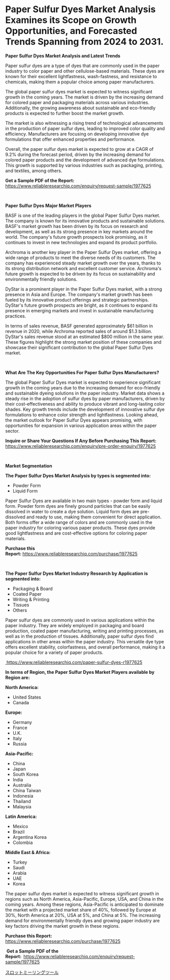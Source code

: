<p><h1>Paper Sulfur Dyes Market Analysis Examines its Scope on Growth Opportunities, and Forecasted Trends Spanning from 2024 to 2031.</h1></p><p><strong>Paper Sulfur Dyes Market Analysis and Latest Trends</strong></p>
<p><p>Paper sulfur dyes are a type of dyes that are commonly used in the paper industry to color paper and other cellulose-based materials. These dyes are known for their excellent lightfastness, wash-fastness, and resistance to chemicals, making them a popular choice among paper manufacturers.</p><p>The global paper sulfur dyes market is expected to witness significant growth in the coming years. The market is driven by the increasing demand for colored paper and packaging materials across various industries. Additionally, the growing awareness about sustainable and eco-friendly products is expected to further boost the market growth.</p><p>The market is also witnessing a rising trend of technological advancements in the production of paper sulfur dyes, leading to improved color quality and efficiency. Manufacturers are focusing on developing innovative dye formulations that offer enhanced properties and performance.</p><p>Overall, the paper sulfur dyes market is expected to grow at a CAGR of 9.2% during the forecast period, driven by the increasing demand for colored paper products and the development of advanced dye formulations. This growth is supported by various industries such as packaging, printing, and textiles, among others.</p></p>
<p><strong>Get a Sample PDF of the Report:&nbsp;</strong> <a href="https://www.reliableresearchiq.com/enquiry/request-sample/1977625">https://www.reliableresearchiq.com/enquiry/request-sample/1977625</a></p>
<p>&nbsp;</p>
<p><strong>Paper Sulfur Dyes Major Market Players</strong></p>
<p><p>BASF is one of the leading players in the global Paper Sulfur Dyes market. The company is known for its innovative products and sustainable solutions. BASF's market growth has been driven by its focus on research and development, as well as its strong presence in key markets around the world. The company's future growth prospects look promising, as it continues to invest in new technologies and expand its product portfolio.</p><p>Archroma is another key player in the Paper Sulfur Dyes market, offering a wide range of products to meet the diverse needs of its customers. The company has experienced steady market growth over the years, thanks to its strong distribution network and excellent customer service. Archroma's future growth is expected to be driven by its focus on sustainability and environmentally friendly solutions.</p><p>DyStar is a prominent player in the Paper Sulfur Dyes market, with a strong presence in Asia and Europe. The company's market growth has been fueled by its innovative product offerings and strategic partnerships. DyStar's future growth prospects are bright, as it continues to expand its presence in emerging markets and invest in sustainable manufacturing practices.</p><p>In terms of sales revenue, BASF generated approximately $61 billion in revenue in 2020, while Archroma reported sales of around $1.3 billion. DyStar's sales revenue stood at an estimated $800 million in the same year. These figures highlight the strong market position of these companies and showcase their significant contribution to the global Paper Sulfur Dyes market.</p></p>
<p>&nbsp;</p>
<p><strong>What Are The Key Opportunities For Paper Sulfur Dyes Manufacturers?</strong></p>
<p><p>The global Paper Sulfur Dyes market is expected to experience significant growth in the coming years due to the increasing demand for eco-friendly and sustainable dyeing solutions in the paper industry. Market data shows a steady rise in the adoption of sulfur dyes by paper manufacturers, driven by their cost-effectiveness and ability to produce vibrant and long-lasting color shades. Key growth trends include the development of innovative sulfur dye formulations to enhance color strength and lightfastness. Looking ahead, the market outlook for Paper Sulfur Dyes appears promising, with opportunities for expansion in various application areas within the paper sector.</p></p>
<p><strong>Inquire or Share Your Questions If Any Before Purchasing This Report:</strong> <a href="https://www.reliableresearchiq.com/enquiry/pre-order-enquiry/1977625">https://www.reliableresearchiq.com/enquiry/pre-order-enquiry/1977625</a></p>
<p>&nbsp;</p>
<p><strong>Market Segmentation</strong></p>
<p><strong>The Paper Sulfur Dyes Market Analysis by types is segmented into:</strong></p>
<p><ul><li>Powder Form</li><li>Liquid Form</li></ul></p>
<p><p>Paper Sulfur Dyes are available in two main types - powder form and liquid form. Powder form dyes are finely ground particles that can be easily dissolved in water to create a dye solution. Liquid form dyes are pre-dissolved and ready to use, making them convenient for direct application. Both forms offer a wide range of colors and are commonly used in the paper industry for coloring various paper products. These dyes provide good lightfastness and are cost-effective options for coloring paper materials.</p></p>
<p><strong>Purchase this Report:&nbsp;</strong><a href="https://www.reliableresearchiq.com/purchase/1977625">https://www.reliableresearchiq.com/purchase/1977625</a></p>
<p>&nbsp;</p>
<p><strong>The Paper Sulfur Dyes Market Industry Research by Application is segmented into:</strong></p>
<p><ul><li>Packaging & Board</li><li>Coated Paper</li><li>Writing & Printing</li><li>Tissues</li><li>Others</li></ul></p>
<p><p>Paper sulfur dyes are commonly used in various applications within the paper industry. They are widely employed in packaging and board production, coated paper manufacturing, writing and printing processes, as well as in the production of tissues. Additionally, paper sulfur dyes find applications in other areas within the paper industry. This versatile dye type offers excellent stability, colorfastness, and overall performance, making it a popular choice for a variety of paper products.</p></p>
<p><a href="https://www.reliableresearchiq.com/paper-sulfur-dyes-r1977625">&nbsp;https://www.reliableresearchiq.com/paper-sulfur-dyes-r1977625</a></p>
<p><strong>In terms of Region, the Paper Sulfur Dyes Market Players available by Region are:</strong></p>
<p>
    <p> <strong> North America: </strong>
        <ul>
            <li>United States</li>
            <li>Canada</li>
        </ul>
        </p> 
    <p> <strong> Europe: </strong>
        <ul>
            <li>Germany</li>
            <li>France</li>
            <li>U.K.</li>
            <li>Italy</li>
            <li>Russia</li>
        </ul>
        </p> 
    <p> <strong> Asia-Pacific: </strong>
        <ul>
            <li>China</li>
            <li>Japan</li>
            <li>South Korea</li>
            <li>India</li>
            <li>Australia</li>
            <li>China Taiwan</li>
            <li>Indonesia</li>
            <li>Thailand</li>
            <li>Malaysia</li>
        </ul>
        </p> 
    <p> <strong> Latin America: </strong>
        <ul>
            <li>Mexico</li>
            <li>Brazil</li>
            <li>Argentina Korea</li>
            <li>Colombia</li>
        </ul>
        </p> 
    <p> <strong> Middle East & Africa: </strong>
        <ul>
            <li>Turkey</li>
            <li>Saudi</li>
            <li>Arabia</li>
            <li>UAE</li>
            <li>Korea</li>
        </ul>
    </p>
    </p>
<p><p>The paper sulfur dyes market is expected to witness significant growth in regions such as North America, Asia-Pacific, Europe, USA, and China in the coming years. Among these regions, Asia-Pacific is anticipated to dominate the market with a projected market share of 40%, followed by Europe at 30%, North America at 20%, USA at 5%, and China at 5%. The increasing demand for environmentally friendly dyes and growing paper industry are key factors driving the market growth in these regions.</p></p>
<p><strong>Purchase this Report: </strong><a href="https://www.reliableresearchiq.com/purchase/1977625">https://www.reliableresearchiq.com/purchase/1977625</a></p>
<p>&nbsp;<strong>Get a Sample PDF of the Report:&nbsp;&nbsp;</strong><a href="https://www.reliableresearchiq.com/enquiry/request-sample/1977625">https://www.reliableresearchiq.com/enquiry/request-sample/1977625</a></p>
<p><strong></strong></p>
<p><p><a href="https://github.com/nxboeu02965442/Market-Research-Report-List-3/blob/main/70075305358.md">スロットミーリングツール</a></p></p>